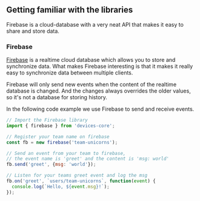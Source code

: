 ## Getting familiar with the libraries


Firebase is a cloud-database with a very neat API that makes it easy to share and store data.


### Firebase

[Firebase](https://www.firebase.com/docs/) is a realtime cloud database which allows you to store and synchronize data.
What makes Firebase interesting is that it makes it really easy to synchronize data between multiple clients.

Firebase will only send new events when the content of the realtime database is changed. And the changes always overrides the older values, so it's not a database for storing history.

In the following code example we use Firebase to send and receive events.

``` js
// Import the Firebase library
import { firebase } from 'devices-core';

// Register your team name on firebase
const fb = new firebase('team-unicorns');

// Send an event from your team to firebase,
// the event name is 'greet' and the content is 'msg: world'
fb.send('greet', {msg: 'world'});

// Listen for your teams greet event and log the msg
fb.on('greet', `users/team-unicorns`, function(event) {
  console.log(`Hello, ${event.msg}!`);
});
```
